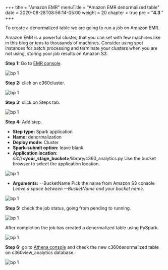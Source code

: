 +++
title = "Amazon EMR"
menuTitle = "Amazon EMR denormalized table"
date = 2020-08-28T08:56:14-05:00
weight = 20
chapter = true
pre = "<b>4.3 </b>"
+++

To create a denormalized table we are going to run a job on Amazon EMR.

Amazon EMR is a powerful cluster, that you can set with few machines like in this blog or tens to thousands of machines. Consider using spot instances for batch processing and terminate your clusters when you are not using, storing your job results on Amazon S3.

**Step 1:** Go to [EMR console](https://us-west-2.console.aws.amazon.com/elasticmapreduce/home?region=us-west-2).

![bp 1](/images/emr/pic-em01.png)


**Step 2:** click on c360cluster.

![bp 1](/images/emr/pic-em02.png)

**Step 3:** click on Steps tab.

![bp 1](/images/emr/pic-em03.png)

**Step 4:** Add step.
*	**Step type:** Spark application
*	**Name:** denormalization
*	**Deploy mode:** Cluster
*	**Spark-submit option:** leave blank
*	**Application location:** s3://**<your_stage_bucket>**/library/c360_analytics.py
Use the bucket browser to select the application location.

![bp 1](pic-em04.png)

*	**Arguments:** --BucketName <your analytics bucket>
Pick the name from Amazon S3 console
*Leave a space between --BucketName and your bucket name.*

![bp 1](/images/emr/pic-em05.png)


**Step 5:** check the job status, going from pending to running.

![bp 1](/images/emr/pic-em06.png)

After completion the job has created a denormalized table using PySpark.

![bp 1](/images/emr/pic-em07.png)

**Step 6:** go to [Athena console](https://us-west-2.console.aws.amazon.com/athena/home?region=us-west-2#query) and check the new c360denormalized table on c360view_analytics database.

![bp 1](/images/emr/pic-em08.png)
